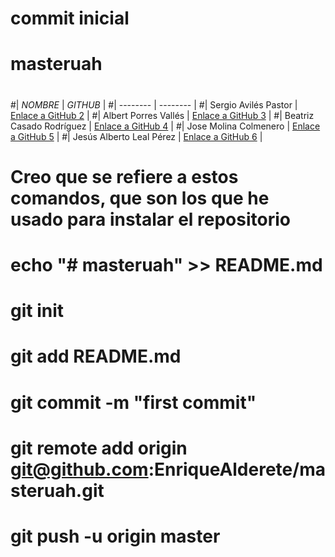 # commit inicial
# masteruah
#
#| *NOMBRE* | *GITHUB* |
#| -------- | -------- |
#| Sergio Avilés Pastor | [Enlace a GitHub 2](https://github.com/sergioaviles) |
#| Albert Porres Vallés | [Enlace a GitHub 3](https://github.com/AlbertPorres) |
#| Beatriz Casado Rodríguez | [Enlace a GitHub 4](https://github.com/BCRMaster) |
#| Jose Molina Colmenero | [Enlace a GitHub 5](https://github.com/Moliholy) |
#| Jesús Alberto Leal Pérez | [Enlace a GitHub 6](https://github.com/lealp22) |
 


# Creo que se refiere a estos comandos, que son los que he usado para instalar el repositorio
# echo "# masteruah" >> README.md
# git init
# git add README.md
# git commit -m "first commit"
# git remote add origin git@github.com:EnriqueAlderete/masteruah.git
# git push -u origin master
